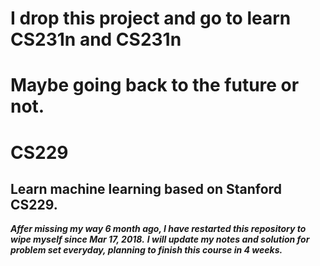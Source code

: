 # I drop this project and go to learn CS231n and CS231n
# Maybe going back to the future or not.
# CS229
Learn machine learning based on Stanford CS229.
---------
***Affer missing my way 6 month ago, I have restarted this repository to wipe myself since Mar 17, 2018.***
***I will update my notes and solution for problem set everyday, planning to finish this course in 4 weeks.***
